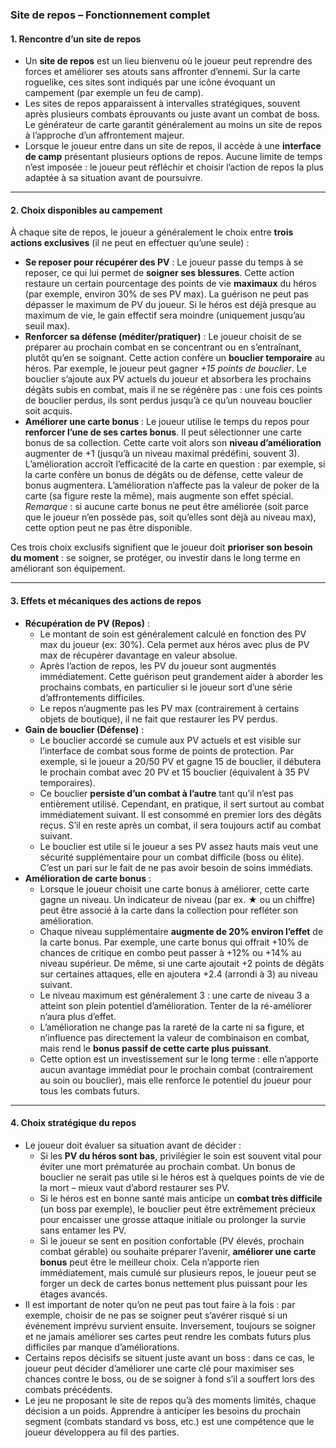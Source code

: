### **Site de repos – Fonctionnement complet**

#### **1. Rencontre d’un site de repos**

- Un **site de repos** est un lieu bienvenu où le joueur peut reprendre des forces et améliorer ses atouts sans affronter d’ennemi. Sur la carte roguelike, ces sites sont indiqués par une icône évoquant un campement (par exemple un feu de camp).
- Les sites de repos apparaissent à intervalles stratégiques, souvent après plusieurs combats éprouvants ou juste avant un combat de boss. Le générateur de carte garantit généralement au moins un site de repos à l’approche d’un affrontement majeur.
- Lorsque le joueur entre dans un site de repos, il accède à une **interface de camp** présentant plusieurs options de repos. Aucune limite de temps n’est imposée : le joueur peut réfléchir et choisir l’action de repos la plus adaptée à sa situation avant de poursuivre.

---

#### **2. Choix disponibles au campement**

À chaque site de repos, le joueur a généralement le choix entre **trois actions exclusives** (il ne peut en effectuer qu’une seule) :

- **Se reposer pour récupérer des PV** : Le joueur passe du temps à se reposer, ce qui lui permet de **soigner ses blessures**. Cette action restaure un certain pourcentage des points de vie **maximaux** du héros (par exemple, environ 30% de ses PV max). La guérison ne peut pas dépasser le maximum de PV du joueur. Si le héros est déjà presque au maximum de vie, le gain effectif sera moindre (uniquement jusqu’au seuil max).
- **Renforcer sa défense (méditer/pratiquer)** : Le joueur choisit de se préparer au prochain combat en se concentrant ou en s’entraînant, plutôt qu’en se soignant. Cette action confère un **bouclier temporaire** au héros. Par exemple, le joueur peut gagner _+15 points de bouclier_. Le bouclier s’ajoute aux PV actuels du joueur et absorbera les prochains dégâts subis en combat, mais il ne se régénère pas : une fois ces points de bouclier perdus, ils sont perdus jusqu’à ce qu’un nouveau bouclier soit acquis.
- **Améliorer une carte bonus** : Le joueur utilise le temps du repos pour **renforcer l’une de ses cartes bonus**. Il peut sélectionner une carte bonus de sa collection. Cette carte voit alors son **niveau d’amélioration** augmenter de +1 (jusqu’à un niveau maximal prédéfini, souvent 3). L’amélioration accroît l’efficacité de la carte en question : par exemple, si la carte confère un bonus de dégâts ou de défense, cette valeur de bonus augmentera. L’amélioration n’affecte pas la valeur de poker de la carte (sa figure reste la même), mais augmente son effet spécial. _Remarque_ : si aucune carte bonus ne peut être améliorée (soit parce que le joueur n’en possède pas, soit qu’elles sont déjà au niveau max), cette option peut ne pas être disponible.

Ces trois choix exclusifs signifient que le joueur doit **prioriser son besoin du moment** : se soigner, se protéger, ou investir dans le long terme en améliorant son équipement.

---

#### **3. Effets et mécaniques des actions de repos**

- **Récupération de PV (Repos)** :
  - Le montant de soin est généralement calculé en fonction des PV max du joueur (ex: 30%). Cela permet aux héros avec plus de PV max de récupérer davantage en valeur absolue.
  - Après l’action de repos, les PV du joueur sont augmentés immédiatement. Cette guérison peut grandement aider à aborder les prochains combats, en particulier si le joueur sort d’une série d’affrontements difficiles.
  - Le repos n’augmente pas les PV max (contrairement à certains objets de boutique), il ne fait que restaurer les PV perdus.
- **Gain de bouclier (Défense)** :
  - Le bouclier accordé se cumule aux PV actuels et est visible sur l’interface de combat sous forme de points de protection. Par exemple, si le joueur a 20/50 PV et gagne 15 de bouclier, il débutera le prochain combat avec 20 PV et 15 bouclier (équivalent à 35 PV temporaires).
  - Ce bouclier **persiste d’un combat à l’autre** tant qu’il n’est pas entièrement utilisé. Cependant, en pratique, il sert surtout au combat immédiatement suivant. Il est consommé en premier lors des dégâts reçus. S’il en reste après un combat, il sera toujours actif au combat suivant.
  - Le bouclier est utile si le joueur a ses PV assez hauts mais veut une sécurité supplémentaire pour un combat difficile (boss ou élite). C’est un pari sur le fait de ne pas avoir besoin de soins immédiats.
- **Amélioration de carte bonus** :
  - Lorsque le joueur choisit une carte bonus à améliorer, cette carte gagne un niveau. Un indicateur de niveau (par ex. **★** ou un chiffre) peut être associé à la carte dans la collection pour refléter son amélioration.
  - Chaque niveau supplémentaire **augmente de 20% environ l’effet** de la carte bonus. Par exemple, une carte bonus qui offrait +10% de chances de critique en combo peut passer à +12% ou +14% au niveau supérieur. De même, si une carte ajoutait +2 points de dégâts sur certaines attaques, elle en ajoutera +2.4 (arrondi à 3) au niveau suivant.
  - Le niveau maximum est généralement 3 : une carte de niveau 3 a atteint son plein potentiel d’amélioration. Tenter de la ré-améliorer n’aura plus d’effet.
  - L’amélioration ne change pas la rareté de la carte ni sa figure, et n’influence pas directement la valeur de combinaison en combat, mais rend le **bonus passif de cette carte plus puissant**.
  - Cette option est un investissement sur le long terme : elle n’apporte aucun avantage immédiat pour le prochain combat (contrairement au soin ou bouclier), mais elle renforce le potentiel du joueur pour tous les combats futurs.

---

#### **4. Choix stratégique du repos**

- Le joueur doit évaluer sa situation avant de décider :
  - Si les **PV du héros sont bas**, privilégier le soin est souvent vital pour éviter une mort prématurée au prochain combat. Un bonus de bouclier ne serait pas utile si le héros est à quelques points de vie de la mort – mieux vaut d’abord restaurer ses PV.
  - Si le héros est en bonne santé mais anticipe un **combat très difficile** (un boss par exemple), le bouclier peut être extrêmement précieux pour encaisser une grosse attaque initiale ou prolonger la survie sans entamer les PV.
  - Si le joueur se sent en position confortable (PV élevés, prochain combat gérable) ou souhaite préparer l’avenir, **améliorer une carte bonus** peut être le meilleur choix. Cela n’apporte rien immédiatement, mais cumulé sur plusieurs repos, le joueur peut se forger un deck de cartes bonus nettement plus puissant pour les étages avancés.
- Il est important de noter qu’on ne peut pas tout faire à la fois : par exemple, choisir de ne pas se soigner peut s’avérer risqué si un événement imprévu survient ensuite. Inversement, toujours se soigner et ne jamais améliorer ses cartes peut rendre les combats futurs plus difficiles par manque d’améliorations.
- Certains repos décisifs se situent juste avant un boss : dans ce cas, le joueur peut décider d’améliorer une carte clé pour maximiser ses chances contre le boss, ou de se soigner à fond s’il a souffert lors des combats précédents.
- Le jeu ne proposant le site de repos qu’à des moments limités, chaque décision a un poids. Apprendre à anticiper les besoins du prochain segment (combats standard vs boss, etc.) est une compétence que le joueur développera au fil des parties.
